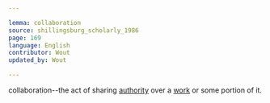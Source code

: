 ```yaml
---

lemma: collaboration
source: shillingsburg_scholarly_1986
page: 169
language: English
contributor: Wout
updated_by: Wout

---
```


collaboration--the act of sharing [authority](authority.html) over a [work](work.html) or some portion of it.
